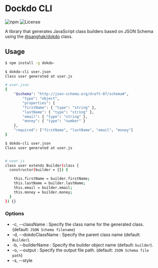 # Dockdo CLI
![npm](https://img.shields.io/npm/v/@sanghak/dokdo-cli)
![License](https://img.shields.io/github/license/sanghaklee/dokdo-cli)

A library that generates JavaScript class builders based on JSON Schema using the [@sanghak/dokdo](https://www.npmjs.com/package/@sanghak/dokdo) class.

## Usage
```bash
$ npm install -g dokdo-

$ dokdo-cli user.json
Class user generated at user.js
```

```bash
# user.json
{
    "$schema": "http://json-schema.org/draft-07/schema#",
        "type": "object",
        "properties": {
        "firstName": { "type": "string" },
        "lastName": { "type": "string" },
        "email": { "type": "string" },
        "money": { "type": "number" }
    },
    "required": ["firstName", "lastName", "email", "money"]
}

$ dokdo-cli user.json
Class user generated at user.js


# user.js
class user extends Builder(class {
  constructor(builder = {}) {

    this.firstName = builder.firstName;
    this.lastName = builder.lastName;
    this.email = builder.email;
    this.money = builder.money;
  }
}) {}
```

### Options
- -c, --className <className>: Specify the class name for the generated class. (default: `JSON Schema filename`)
- -d, --dokdoClassName <dokdoClassName>: Specify the parent class name (default: `Builder`).
- -b, --builderName <builderName>: Specify the builder object name (default: `builder`).
- -o, --output <output>: Specify the output file path. (default: `JSON Schema file path`)
- -s, --style <style>: Specify the naming style (js or java, default: js).**

